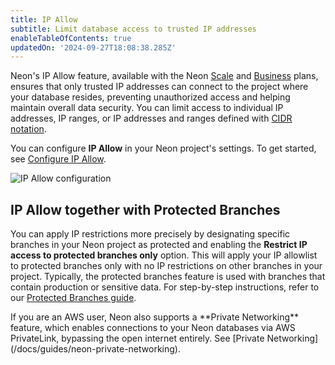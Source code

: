 ```yaml
---
title: IP Allow
subtitle: Limit database access to trusted IP addresses
enableTableOfContents: true
updatedOn: '2024-09-27T18:08:38.285Z'
---
```


Neon's IP Allow feature, available with the Neon [Scale](/docs/introduction/plans#scale) and [Business](/docs/introduction/plans#business) plans, ensures that only trusted IP addresses can connect to the project where your database resides, preventing unauthorized access and helping maintain overall data security. You can limit access to individual IP addresses, IP ranges, or IP addresses and ranges defined with [CIDR notation](/docs/reference/glossary#cidr-notation).

You can configure **IP Allow** in your Neon project's settings. To get started, see [Configure IP Allow](/docs/manage/projects#configure-ip-allow).

![IP Allow configuration](/docs/manage/ip_allow.png)

## IP Allow together with Protected Branches

You can apply IP restrictions more precisely by designating specific branches in your Neon project as protected and enabling the **Restrict IP access to protected branches only** option. This will apply your IP allowlist to protected branches only with no IP restrictions on other branches in your project. Typically, the protected branches feature is used with branches that contain production or sensitive data. For step-by-step instructions, refer to our [Protected Branches guide](/docs/guides/protected-branches).

<Admonition type="tip">
If you are an AWS user, Neon also supports a **Private Networking** feature, which enables connections to your Neon databases via AWS PrivateLink, bypassing the open internet entirely. See [Private Networking](/docs/guides/neon-private-networking).
</Admonition>
